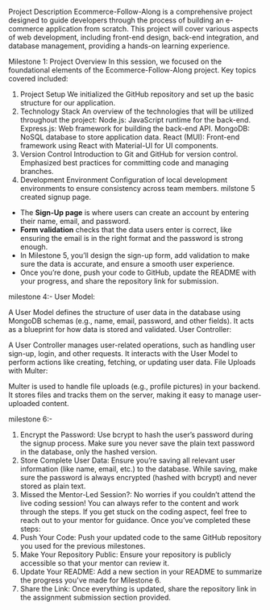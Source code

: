 Project Description
Ecommerce-Follow-Along is a comprehensive project designed to guide developers through the process of building an e-commerce application from scratch. This project will cover various aspects of web development, including front-end design, back-end integration, and database management, providing a hands-on learning experience.

Milestone 1: Project Overview
In this session, we focused on the foundational elements of the Ecommerce-Follow-Along project. Key topics covered included:

1. Project Setup
We initialized the GitHub repository and set up the basic structure for our application.
2. Technology Stack
An overview of the technologies that will be utilized throughout the project:
Node.js: JavaScript runtime for the back-end.
Express.js: Web framework for building the back-end API.
MongoDB: NoSQL database to store application data.
React (MUI): Front-end framework using React with Material-UI for UI components.
3. Version Control
Introduction to Git and GitHub for version control.
Emphasized best practices for committing code and managing branches.
4. Development Environment
Configuration of local development environments to ensure consistency across team members.
milstone 5 created signup page.
- The **Sign-Up page** is where users can create an account by entering their name, email, and password.
- **Form validation** checks that the data users enter is correct, like ensuring the email is in the right format and the password is strong enough.
- In Milestone 5, you’ll design the sign-up form, add validation to make sure the data is accurate, and ensure a smooth user experience.
- Once you’re done, push your code to GitHub, update the README with your progress, and share the repository link for submission.

milestone 4:-
User Model:

A User Model defines the structure of user data in the database using MongoDB schemas (e.g., name, email, password, and other fields). It acts as a blueprint for how data is stored and validated.
User Controller:

A User Controller manages user-related operations, such as handling user sign-up, login, and other requests. It interacts with the User Model to perform actions like creating, fetching, or updating user data.
File Uploads with Multer:

Multer is used to handle file uploads (e.g., profile pictures) in your backend. It stores files and tracks them on the server, making it easy to manage user-uploaded content.


milestone 6:-
1. Encrypt the Password:
Use bcrypt to hash the user’s password during the signup process.
Make sure you never save the plain text password in the database, only the hashed version.
2. Store Complete User Data:
Ensure you’re saving all relevant user information (like name, email, etc.) to the database.
While saving, make sure the password is always encrypted (hashed with bcrypt) and never stored as plain text.
3. Missed the Mentor-Led Session?:
No worries if you couldn’t attend the live coding session! You can always refer to the content and work through the steps.
If you get stuck on the coding aspect, feel free to reach out to your mentor for guidance.
Once you’ve completed these steps:
1. Push Your Code:
Push your updated code to the same GitHub repository you used for the previous milestones.
2. Make Your Repository Public:
Ensure your repository is publicly accessible so that your mentor can review it.
3. Update Your README:
Add a new section in your README to summarize the progress you've made for Milestone 6.
4. Share the Link:
Once everything is updated, share the repository link in the assignment submission section provided.